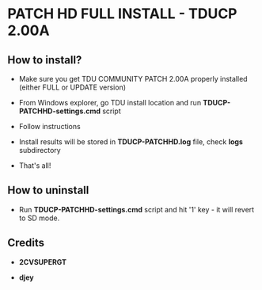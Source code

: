 # PATCH HD FULL INSTALL - TDUCP 2.00A

## How to install?

- Make sure you get TDU COMMUNITY PATCH 2.00A properly installed (either FULL or UPDATE version)

- From Windows explorer, go TDU install location and run **TDUCP-PATCHHD-settings.cmd** script

- Follow instructions

- Install results will be stored in **TDUCP-PATCHHD.log** file, check **logs** subdirectory

- That's all!


## How to uninstall

- Run **TDUCP-PATCHHD-settings.cmd** script and hit '1' key - it will revert to SD mode.


## Credits

- **2CVSUPERGT**

- **djey**
